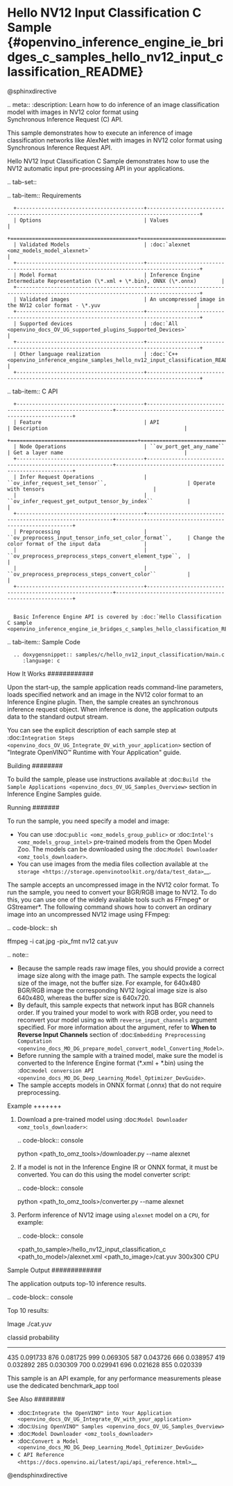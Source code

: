 # Hello NV12 Input Classification C Sample {#openvino_inference_engine_ie_bridges_c_samples_hello_nv12_input_classification_README}

@sphinxdirective

.. meta::
   :description: Learn how to do inference of an image 
                 classification model with images in NV12 color format using  
                 Synchronous Inference Request (C) API.


This sample demonstrates how to execute an inference of image classification networks like AlexNet with images in NV12 color format using Synchronous Inference Request API.

Hello NV12 Input Classification C Sample demonstrates how to use the NV12 automatic input pre-processing API in your applications.

.. tab-set::

   .. tab-item:: Requirements 

      +-----------------------------------------+---------------------------------------------------------------------------------------+
      | Options                                 | Values                                                                                |
      +=========================================+=======================================================================================+
      | Validated Models                        | :doc:`alexnet <omz_models_model_alexnet>`                                             |
      +-----------------------------------------+---------------------------------------------------------------------------------------+
      | Model Format                            | Inference Engine Intermediate Representation (\*.xml + \*.bin), ONNX (\*.onnx)        |
      +-----------------------------------------+---------------------------------------------------------------------------------------+
      | Validated images                        | An uncompressed image in the NV12 color format - \*.yuv                               |
      +-----------------------------------------+---------------------------------------------------------------------------------------+
      | Supported devices                       | :doc:`All <openvino_docs_OV_UG_supported_plugins_Supported_Devices>`                  |
      +-----------------------------------------+---------------------------------------------------------------------------------------+
      | Other language realization              | :doc:`C++ <openvino_inference_engine_samples_hello_nv12_input_classification_README>` |
      +-----------------------------------------+---------------------------------------------------------------------------------------+

   .. tab-item:: C API 

      +-----------------------------------------+-----------------------------------------------------------+--------------------------------------------------------+
      | Feature                                 | API                                                       | Description                                            |
      +=========================================+===========================================================+========================================================+
      | Node Operations                         | ``ov_port_get_any_name``                                  | Get a layer name                                       |
      +-----------------------------------------+-----------------------------------------------------------+--------------------------------------------------------+
      | Infer Request Operations                | ``ov_infer_request_set_tensor``,                          | Operate with tensors                                   |
      |                                         | ``ov_infer_request_get_output_tensor_by_index``           |                                                        |
      +-----------------------------------------+-----------------------------------------------------------+--------------------------------------------------------+
      | Preprocessing                           | ``ov_preprocess_input_tensor_info_set_color_format``,     | Change the color format of the input data              |
      |                                         | ``ov_preprocess_preprocess_steps_convert_element_type``,  |                                                        |
      |                                         | ``ov_preprocess_preprocess_steps_convert_color``          |                                                        |
      +-----------------------------------------+-----------------------------------------------------------+--------------------------------------------------------+


      Basic Inference Engine API is covered by :doc:`Hello Classification C sample <openvino_inference_engine_ie_bridges_c_samples_hello_classification_README>`.

   .. tab-item:: Sample Code

      .. doxygensnippet:: samples/c/hello_nv12_input_classification/main.c
         :language: c

How It Works
############

Upon the start-up, the sample application reads command-line parameters, loads specified network and an image in the NV12 color format to an Inference Engine plugin. Then, the sample creates an synchronous inference request object. When inference is done, the application outputs data to the standard output stream.

You can see the explicit description of each sample step at :doc:`Integration Steps <openvino_docs_OV_UG_Integrate_OV_with_your_application>` section of "Integrate OpenVINO™ Runtime with Your Application" guide.

Building
########

To build the sample, please use instructions available at :doc:`Build the Sample Applications <openvino_docs_OV_UG_Samples_Overview>` section in Inference Engine Samples guide.

Running
#######

To run the sample, you need specify a model and image:

- You can use :doc:`public <omz_models_group_public>` or :doc:`Intel's <omz_models_group_intel>` pre-trained models from the Open Model Zoo. The models can be downloaded using the :doc:`Model Downloader <omz_tools_downloader>`.
- You can use images from the media files collection available at `the storage <https://storage.openvinotoolkit.org/data/test_data>`__.

The sample accepts an uncompressed image in the NV12 color format. To run the sample, you need to convert your BGR/RGB image to NV12. To do this, you can use one of the widely available tools such as FFmpeg\* or GStreamer\*. The following command shows how to convert an ordinary image into an uncompressed NV12 image using FFmpeg:

.. code-block:: sh
   
   ffmpeg -i cat.jpg -pix_fmt nv12 cat.yuv

.. note::
  
   - Because the sample reads raw image files, you should provide a correct image size along with the image path. The sample expects the logical size of the image, not the buffer size. For example, for 640x480 BGR/RGB image the corresponding NV12 logical image size is also 640x480, whereas the buffer size is 640x720.
   - By default, this sample expects that network input has BGR channels order. If you trained your model to work with RGB order, you need to reconvert your model using ``mo`` with ``reverse_input_channels`` argument specified. For more information about the argument, refer to **When to Reverse Input Channels** section of :doc:`Embedding Preprocessing Computation <openvino_docs_MO_DG_prepare_model_convert_model_Converting_Model>`.
   - Before running the sample with a trained model, make sure the model is converted to the Inference Engine format (\*.xml + \*.bin) using the :doc:`model conversion API <openvino_docs_MO_DG_Deep_Learning_Model_Optimizer_DevGuide>`.
   - The sample accepts models in ONNX format (.onnx) that do not require preprocessing.

Example
+++++++

1. Download a pre-trained model using :doc:`Model Downloader <omz_tools_downloader>`:
   
   .. code-block:: console
      
      python <path_to_omz_tools>/downloader.py --name alexnet

2. If a model is not in the Inference Engine IR or ONNX format, it must be converted. You can do this using the model converter script:
   
   .. code-block:: console

      python <path_to_omz_tools>/converter.py --name alexnet

3. Perform inference of NV12 image using `alexnet` model on a `CPU`, for example:
   
   .. code-block:: console
      
      <path_to_sample>/hello_nv12_input_classification_c <path_to_model>/alexnet.xml <path_to_image>/cat.yuv 300x300 CPU

Sample Output
#############

The application outputs top-10 inference results.

.. code-block:: console
   
   Top 10 results:
   
   Image ./cat.yuv
   
   classid probability
   ------- -----------
   435       0.091733
   876       0.081725
   999       0.069305
   587       0.043726
   666       0.038957
   419       0.032892
   285       0.030309
   700       0.029941
   696       0.021628
   855       0.020339
   
   This sample is an API example, for any performance measurements please use the dedicated benchmark_app tool

See Also
########

- :doc:`Integrate the OpenVINO™ into Your Application <openvino_docs_OV_UG_Integrate_OV_with_your_application>`
- :doc:`Using OpenVINO™ Samples <openvino_docs_OV_UG_Samples_Overview>`
- :doc:`Model Downloader <omz_tools_downloader>`
- :doc:`Convert a Model <openvino_docs_MO_DG_Deep_Learning_Model_Optimizer_DevGuide>`
- `C API Reference <https://docs.openvino.ai/latest/api/api_reference.html>`__

@endsphinxdirective


